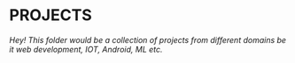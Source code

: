 # PROJECTS

###### Hey! This folder would be a collection of projects from different domains be it web development, IOT, Android, ML etc.
